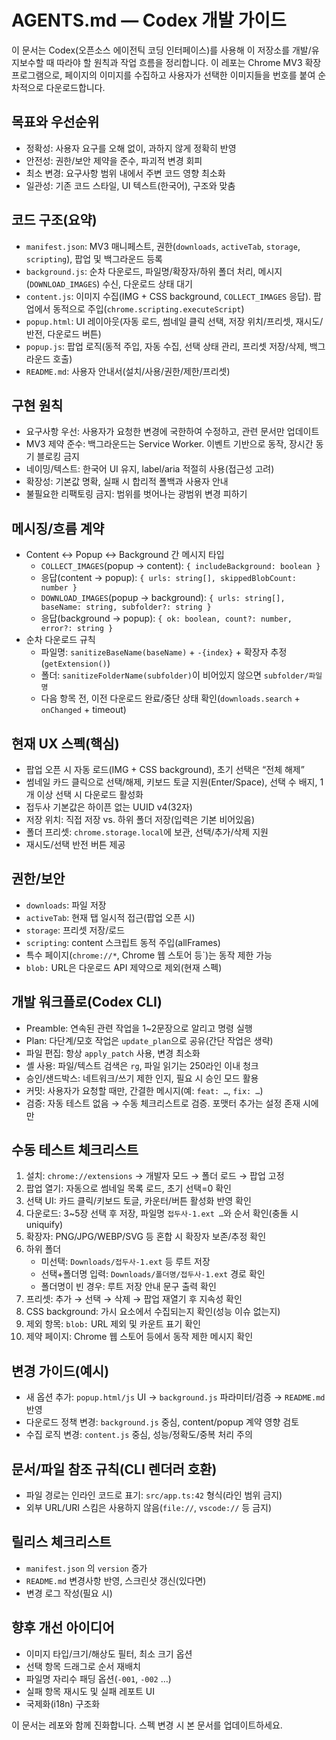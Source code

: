 # AGENTS.md — Codex 개발 가이드

이 문서는 Codex(오픈소스 에이전틱 코딩 인터페이스)를 사용해 이 저장소를 개발/유지보수할 때 따라야 할 원칙과 작업 흐름을 정리합니다. 이 레포는 Chrome MV3 확장 프로그램으로, 페이지의 이미지를 수집하고 사용자가 선택한 이미지들을 번호를 붙여 순차적으로 다운로드합니다.

## 목표와 우선순위
- 정확성: 사용자 요구를 오해 없이, 과하지 않게 정확히 반영
- 안전성: 권한/보안 제약을 준수, 파괴적 변경 회피
- 최소 변경: 요구사항 범위 내에서 주변 코드 영향 최소화
- 일관성: 기존 코드 스타일, UI 텍스트(한국어), 구조와 맞춤

## 코드 구조(요약)
- `manifest.json`: MV3 매니페스트, 권한(`downloads`, `activeTab`, `storage`, `scripting`), 팝업 및 백그라운드 등록
- `background.js`: 순차 다운로드, 파일명/확장자/하위 폴더 처리, 메시지(`DOWNLOAD_IMAGES`) 수신, 다운로드 상태 대기
- `content.js`: 이미지 수집(IMG + CSS background, `COLLECT_IMAGES` 응답). 팝업에서 동적으로 주입(`chrome.scripting.executeScript`)
- `popup.html`: UI 레이아웃(자동 로드, 썸네일 클릭 선택, 저장 위치/프리셋, 재시도/반전, 다운로드 버튼)
- `popup.js`: 팝업 로직(동적 주입, 자동 수집, 선택 상태 관리, 프리셋 저장/삭제, 백그라운드 호출)
- `README.md`: 사용자 안내서(설치/사용/권한/제한/프리셋)

## 구현 원칙
- 요구사항 우선: 사용자가 요청한 변경에 국한하여 수정하고, 관련 문서만 업데이트
- MV3 제약 준수: 백그라운드는 Service Worker. 이벤트 기반으로 동작, 장시간 동기 블로킹 금지
- 네이밍/텍스트: 한국어 UI 유지, label/aria 적절히 사용(접근성 고려)
- 확장성: 기본값 명확, 실패 시 합리적 폴백과 사용자 안내
- 불필요한 리팩토링 금지: 범위를 벗어나는 광범위 변경 피하기

## 메시징/흐름 계약
- Content ↔ Popup ↔ Background 간 메시지 타입
  - `COLLECT_IMAGES`(popup → content): `{ includeBackground: boolean }`
  - 응답(content → popup): `{ urls: string[], skippedBlobCount: number }`
  - `DOWNLOAD_IMAGES`(popup → background): `{ urls: string[], baseName: string, subfolder?: string }`
  - 응답(background → popup): `{ ok: boolean, count?: number, error?: string }`
- 순차 다운로드 규칙
  - 파일명: `sanitizeBaseName(baseName)` + `-{index}` + 확장자 추정(`getExtension()`)
  - 폴더: `sanitizeFolderName(subfolder)`이 비어있지 않으면 `subfolder/파일명`
  - 다음 항목 전, 이전 다운로드 완료/중단 상태 확인(`downloads.search` + `onChanged` + timeout)

## 현재 UX 스펙(핵심)
- 팝업 오픈 시 자동 로드(IMG + CSS background), 초기 선택은 “전체 해제”
- 썸네일 카드 클릭으로 선택/해제, 키보드 토글 지원(Enter/Space), 선택 수 배지, 1개 이상 선택 시 다운로드 활성화
- 접두사 기본값은 하이픈 없는 UUID v4(32자)
- 저장 위치: 직접 저장 vs. 하위 폴더 저장(입력은 기본 비어있음)
- 폴더 프리셋: `chrome.storage.local`에 보관, 선택/추가/삭제 지원
- 재시도/선택 반전 버튼 제공

## 권한/보안
- `downloads`: 파일 저장
- `activeTab`: 현재 탭 일시적 접근(팝업 오픈 시)
- `storage`: 프리셋 저장/로드
- `scripting`: content 스크립트 동적 주입(allFrames)
- 특수 페이지(`chrome://*`, Chrome 웹 스토어 등`)는 동작 제한 가능
- `blob:` URL은 다운로드 API 제약으로 제외(현재 스펙)

## 개발 워크플로(Codex CLI)
- Preamble: 연속된 관련 작업을 1~2문장으로 알리고 명령 실행
- Plan: 다단계/모호 작업은 `update_plan`으로 공유(간단 작업은 생략)
- 파일 편집: 항상 `apply_patch` 사용, 변경 최소화
- 셸 사용: 파일/텍스트 검색은 `rg`, 파일 읽기는 250라인 이내 청크
- 승인/샌드박스: 네트워크/쓰기 제한 인지, 필요 시 승인 모드 활용
- 커밋: 사용자가 요청할 때만, 간결한 메시지(예: `feat: …`, `fix: …`)
- 검증: 자동 테스트 없음 → 수동 체크리스트로 검증. 포맷터 추가는 설정 존재 시에만

## 수동 테스트 체크리스트
1. 설치: `chrome://extensions` → 개발자 모드 → 폴더 로드 → 팝업 고정
2. 팝업 열기: 자동으로 썸네일 목록 로드, 초기 선택=0 확인
3. 선택 UI: 카드 클릭/키보드 토글, 카운터/버튼 활성화 반영 확인
4. 다운로드: 3~5장 선택 후 저장, 파일명 `접두사-1.ext …`와 순서 확인(충돌 시 uniquify)
5. 확장자: PNG/JPG/WEBP/SVG 등 혼합 시 확장자 보존/추정 확인
6. 하위 폴더
   - 미선택: `Downloads/접두사-1.ext` 등 루트 저장
   - 선택+폴더명 입력: `Downloads/폴더명/접두사-1.ext` 경로 확인
   - 폴더명이 빈 경우: 루트 저장 안내 문구 출력 확인
7. 프리셋: 추가 → 선택 → 삭제 → 팝업 재열기 후 지속성 확인
8. CSS background: 가시 요소에서 수집되는지 확인(성능 이슈 없는지)
9. 제외 항목: `blob:` URL 제외 및 카운트 표기 확인
10. 제약 페이지: Chrome 웹 스토어 등에서 동작 제한 메시지 확인

## 변경 가이드(예시)
- 새 옵션 추가: `popup.html/js` UI → `background.js` 파라미터/검증 → `README.md` 반영
- 다운로드 정책 변경: `background.js` 중심, content/popup 계약 영향 검토
- 수집 로직 변경: `content.js` 중심, 성능/정확도/중복 처리 주의

## 문서/파일 참조 규칙(CLI 렌더러 호환)
- 파일 경로는 인라인 코드로 표기: `src/app.ts:42` 형식(라인 범위 금지)
- 외부 URL/URI 스킴은 사용하지 않음(`file://`, `vscode://` 등 금지)

## 릴리스 체크리스트
- `manifest.json` 의 `version` 증가
- `README.md` 변경사항 반영, 스크린샷 갱신(있다면)
- 변경 로그 작성(필요 시)

## 향후 개선 아이디어
- 이미지 타입/크기/해상도 필터, 최소 크기 옵션
- 선택 항목 드래그로 순서 재배치
- 파일명 자리수 패딩 옵션(`-001`, `-002` …)
- 실패 항목 재시도 및 실패 레포트 UI
- 국제화(i18n) 구조화

이 문서는 레포와 함께 진화합니다. 스펙 변경 시 본 문서를 업데이트하세요.
